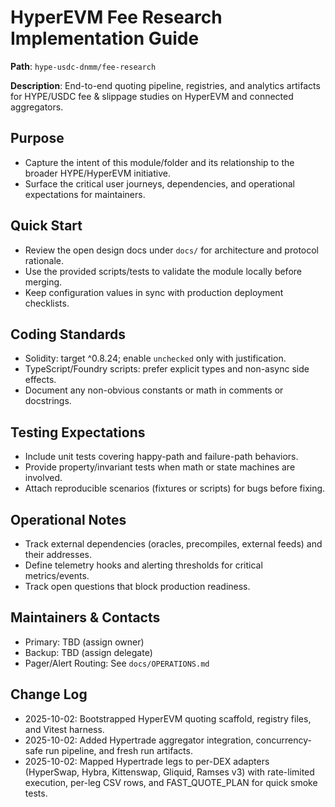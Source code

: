 # HyperEVM Fee Research Implementation Guide

**Path**: `hype-usdc-dnmm/fee-research`

**Description**: End-to-end quoting pipeline, registries, and analytics artifacts for HYPE/USDC fee & slippage studies on HyperEVM and connected aggregators.

## Purpose
- Capture the intent of this module/folder and its relationship to the broader HYPE/HyperEVM initiative.
- Surface the critical user journeys, dependencies, and operational expectations for maintainers.

## Quick Start
- Review the open design docs under `docs/` for architecture and protocol rationale.
- Use the provided scripts/tests to validate the module locally before merging.
- Keep configuration values in sync with production deployment checklists.

## Coding Standards
- Solidity: target ^0.8.24; enable `unchecked` only with justification.
- TypeScript/Foundry scripts: prefer explicit types and non-async side effects.
- Document any non-obvious constants or math in comments or docstrings.

## Testing Expectations
- Include unit tests covering happy-path and failure-path behaviors.
- Provide property/invariant tests when math or state machines are involved.
- Attach reproducible scenarios (fixtures or scripts) for bugs before fixing.

## Operational Notes
- Track external dependencies (oracles, precompiles, external feeds) and their addresses.
- Define telemetry hooks and alerting thresholds for critical metrics/events.
- Track open questions that block production readiness.

## Maintainers & Contacts
- Primary: TBD (assign owner)
- Backup: TBD (assign delegate)
- Pager/Alert Routing: See `docs/OPERATIONS.md`

## Change Log
- 2025-10-02: Bootstrapped HyperEVM quoting scaffold, registry files, and Vitest harness.
- 2025-10-02: Added Hypertrade aggregator integration, concurrency-safe run pipeline, and fresh run artifacts.
- 2025-10-02: Mapped Hypertrade legs to per-DEX adapters (HyperSwap, Hybra, Kittenswap, Gliquid, Ramses v3) with rate-limited execution, per-leg CSV rows, and FAST_QUOTE_PLAN for quick smoke tests.
